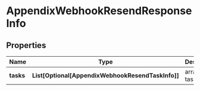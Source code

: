 # AppendixWebhookResendResponseInfo


## Properties

| Name | Type | Description | Notes |
|------------ | ------------- | ------------- | -------------|
**tasks** | **List[Optional[AppendixWebhookResendTaskInfo]]** | array of tasks |[optional]|